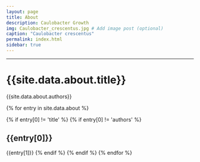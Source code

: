 ```yaml
---
layout: page
title: About
description: Caulobacter Growth
img: Caulobacter_crescentus.jpg # Add image post (optional)
caption: "Caulobacter crescentus"
permalink: index.html
sidebar: true
---
```


---


# {{site.data.about.title}}
{{site.data.about.authors}}

{% for entry in site.data.about %}

{% if entry[0] != 'title' %}
{% if entry[0] != 'authors' %}
## {{entry[0]}}
{{entry[1]}}
{% endif %}
{% endif %}
{% endfor %}